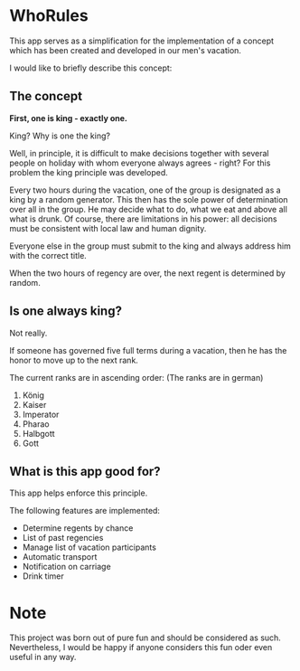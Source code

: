 # WhoRules

This app serves as a simplification for the implementation of a concept which has been created and developed in our men's vacation.

I would like to briefly describe this concept:

## The concept

__First, one is king - exactly one.__

King? Why is one the king?

Well, in principle, it is difficult to make decisions together with several people on holiday with whom everyone always agrees - right?
For this problem the king principle was developed.

Every two hours during the vacation, one of the group is designated as a king by a random generator.
This then has the sole power of determination over all in the group. He may decide what to do, what we eat and above all what is drunk.
Of course, there are limitations in his power: all decisions must be consistent with local law and human dignity.

Everyone else in the group must submit to the king and always address him with the correct title.

When the two hours of regency are over, the next regent is determined by random.

## Is one always king?

Not really.

If someone has governed five full terms during a vacation, then he has the honor to move up to the next rank.

The current ranks are in ascending order:
(The ranks are in german)

1. König
2. Kaiser
3. Imperator
4. Pharao
5. Halbgott
6. Gott

## What is this app good for?

This app helps enforce this principle.

The following features are implemented:

* Determine regents by chance
* List of past regencies
* Manage list of vacation participants
* Automatic transport
* Notification on carriage
* Drink timer


# Note

This project was born out of pure fun and should be considered as such.
Nevertheless, I would be happy if anyone considers this fun oder even useful in any way. 
